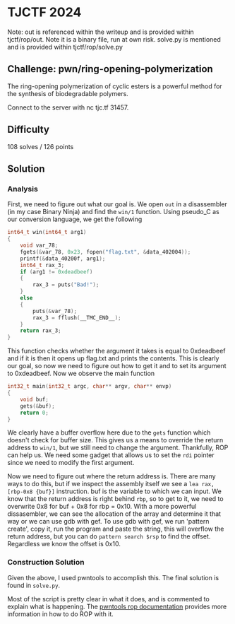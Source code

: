 # TJCTF 2024

Note: out is referenced within the writeup and is provided within tjctf/rop/out. Note it is a binary file, run at own risk.
solve.py is mentioned and is provided within tjctf/rop/solve.py

## Challenge: pwn/ring-opening-polymerization

The ring-opening polymerization of cyclic esters is a powerful method for the synthesis of biodegradable polymers.

Connect to the server with nc tjc.tf 31457.

## Difficulty

108 solves / 126 points

## Solution

### Analysis

First, we need to figure out what our goal is. We open `out` in a disassembler (in my case Binary Ninja) and find the `win/1` function. Using pseudo_C as our conversion language, we get the following
```c
int64_t win(int64_t arg1)
{
    void var_78;
    fgets(&var_78, 0x23, fopen("flag.txt", &data_402004));
    printf(&data_40200f, arg1);
    int64_t rax_3;
    if (arg1 != 0xdeadbeef)
    {
        rax_3 = puts("Bad!");
    }
    else
    {
        puts(&var_78);
        rax_3 = fflush(__TMC_END__);
    }
    return rax_3;
}
```

This function checks whether the argument it takes is equal to 0xdeadbeef and if it is then it opens up flag.txt and prints the contents. This is clearly our goal, so now we need to figure out how to get it and to set its argument to 0xdeadbeef. Now we observe the main function

```c
int32_t main(int32_t argc, char** argv, char** envp)
{
    void buf;
    gets(&buf);
    return 0;
}
```

We clearly have a buffer overflow here due to the `gets` function which doesn't check for buffer size. This gives us a means to override the return address to `win/1`, but we still need to change the argument. Thankfully, ROP can help us. We need some gadget that allows us to set the `rdi` pointer since we need to modify the first argument.

Now we need to figure out where the return address is. There are many ways to do this, but if we inspect the assembly itself we see a `lea rax, [rbp-0x8 {buf}]` instruction. buf is the variable to which we can input. We know that the return address is right behind `rbp`, so to get to it, we need to overwrite 0x8 for buf + 0x8 for rbp = 0x10. With a more powerful dissasembler, we can see the allocation of the array and determine it that way or we can use gdb with gef. To use gdb with gef, we run 'pattern create', copy it, run the program and paste the string, this will overflow the return address, but you can do `pattern search $rsp` to find the offset. Regardless we know the offset is 0x10.

### Construction Solution

Given the above, I used pwntools to accomplish this. The final solution is found in `solve.py`.

Most of the script is pretty clear in what it does, and is commented to explain what is happening. The [pwntools rop documentation](https://docs.pwntools.com/en/stable/rop/rop.html) provides more information in how to do ROP with it.
